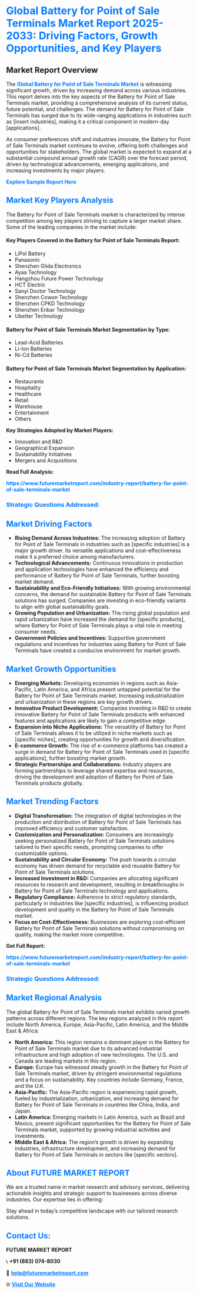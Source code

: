 <h1 style="color: #007BFF;">Global Battery for Point of Sale Terminals Market Report 2025-2033: Driving Factors, Growth Opportunities, and Key Players</h1>

<section id="overview">
<h2>Market Report Overview</h2>
<p>The <a href="https://www.futuremarketreport.com/industry-report/battery-for-point-of-sale-terminals-market" style="color: #007BFF; text-decoration: none;"><strong>Global Battery for Point of Sale Terminals Market</strong></a> is witnessing significant growth, driven by increasing demand across various industries. This report delves into the key aspects of the Battery for Point of Sale Terminals market, providing a comprehensive analysis of its current status, future potential, and challenges. The demand for Battery for Point of Sale Terminals has surged due to its wide-ranging applications in industries such as [insert industries], making it a critical component in modern-day [applications].</p>
<p>As consumer preferences shift and industries innovate, the Battery for Point of Sale Terminals market continues to evolve, offering both challenges and opportunities for stakeholders. The global market is expected to expand at a substantial compound annual growth rate (CAGR) over the forecast period, driven by technological advancements, emerging applications, and increasing investments by major players.</p>
</section>

<section id="overview">
<p><a href="https://www.futuremarketreport.com/request-sample/reportId=106337" style="color: #007BFF; text-decoration: none;"><strong>Explore Sample Report Here</strong></a></p>
</section>

<section id="key-players">
<h2 style="color: #007BFF;">Market Key Players Analysis</h2>
<p>The Battery for Point of Sale Terminals market is characterized by intense competition among key players striving to capture a larger market share. Some of the leading companies in the market include:</p>
<h4>Key Players Covered in the Battery for Point of Sale Terminals Report:</h4>
<ul><li>LiPol Battery</li><li>Panasonic</li><li>Shenzhen Glida Electronics</li><li>Ayaa Technology</li><li>Hangzhou Future Power Technology</li><li>HCT Electric</li><li>Sanyi Doctor Technology</li><li>Shenzhen Cowon Technology</li><li>Shenzhen CPKD Technology</li><li>Shenzhen Enbar Technology</li><li>Ubetter Technology</li></ul>
<h4>Battery for Point of Sale Terminals Market Segmentation by Type:</h4>
<ul><li>Lead-Acid Batteries</li><li>Li-Ion Batteries</li><li>Ni-Cd Batteries</li></ul>

<h4>Battery for Point of Sale Terminals Market Segmentation by Application:</h4>
<ul><li>Restaurants</li><li>Hospitality</li><li>Healthcare</li><li>Retail</li><li>Warehouse</li><li>Entertainment</li><li>Others</li></ul>
<p><strong>Key Strategies Adopted by Market Players:</strong></p>
<ul>
<li>Innovation and R&D</li>
<li>Geographical Expansion</li>
<li>Sustainability Initiatives</li>
<li>Mergers and Acquisitions</li>
</ul>
</section>

<section>
<p><strong>Read Full Analysis: </strong></p><a href="https://www.futuremarketreport.com/industry-report/battery-for-point-of-sale-terminals-market" style="color: #007BFF; text-decoration: none;"><strong>https://www.futuremarketreport.com/industry-report/battery-for-point-of-sale-terminals-market</strong></a>
<h3 style="color: #007BFF;">Strategic Questions Addressed:</h3>
</section>

<section id="driving-factors">
<h2 style="color: #007BFF;">Market Driving Factors</h2>
<ul>
<li><strong>Rising Demand Across Industries:</strong> The increasing adoption of Battery for Point of Sale Terminals in industries such as [specific industries] is a major growth driver. Its versatile applications and cost-effectiveness make it a preferred choice among manufacturers.</li>
<li><strong>Technological Advancements:</strong> Continuous innovations in production and application technologies have enhanced the efficiency and performance of Battery for Point of Sale Terminals, further boosting market demand.</li>
<li><strong>Sustainability and Eco-Friendly Initiatives:</strong> With growing environmental concerns, the demand for sustainable Battery for Point of Sale Terminals solutions has surged. Companies are investing in eco-friendly variants to align with global sustainability goals.</li>
<li><strong>Growing Population and Urbanization:</strong> The rising global population and rapid urbanization have increased the demand for [specific products], where Battery for Point of Sale Terminals plays a vital role in meeting consumer needs.</li>
<li><strong>Government Policies and Incentives:</strong> Supportive government regulations and incentives for industries using Battery for Point of Sale Terminals have created a conducive environment for market growth.</li>
</ul>
</section>

<section id="growth-opportunities">
<h2 style="color: #007BFF;">Market Growth Opportunities</h2>
<ul>
<li><strong>Emerging Markets:</strong> Developing economies in regions such as Asia-Pacific, Latin America, and Africa present untapped potential for the Battery for Point of Sale Terminals market. Increasing industrialization and urbanization in these regions are key growth drivers.</li>
<li><strong>Innovative Product Development:</strong> Companies investing in R&D to create innovative Battery for Point of Sale Terminals products with enhanced features and applications are likely to gain a competitive edge.</li>
<li><strong>Expansion into Niche Applications:</strong> The versatility of Battery for Point of Sale Terminals allows it to be utilized in niche markets such as [specific niches], creating opportunities for growth and diversification.</li>
<li><strong>E-commerce Growth:</strong> The rise of e-commerce platforms has created a surge in demand for Battery for Point of Sale Terminals used in [specific applications], further boosting market growth.</li>
<li><strong>Strategic Partnerships and Collaborations:</strong> Industry players are forming partnerships to leverage shared expertise and resources, driving the development and adoption of Battery for Point of Sale Terminals products globally.</li>
</ul>
</section>

<section id="trending-factors">
<h2 style="color: #007BFF;">Market Trending Factors</h2>
<ul>
<li><strong>Digital Transformation:</strong> The integration of digital technologies in the production and distribution of Battery for Point of Sale Terminals has improved efficiency and customer satisfaction.</li>
<li><strong>Customization and Personalization:</strong> Consumers are increasingly seeking personalized Battery for Point of Sale Terminals solutions tailored to their specific needs, prompting companies to offer customizable options.</li>
<li><strong>Sustainability and Circular Economy:</strong> The push towards a circular economy has driven demand for recyclable and reusable Battery for Point of Sale Terminals solutions.</li>
<li><strong>Increased Investment in R&D:</strong> Companies are allocating significant resources to research and development, resulting in breakthroughs in Battery for Point of Sale Terminals technology and applications.</li>
<li><strong>Regulatory Compliance:</strong> Adherence to strict regulatory standards, particularly in industries like [specific industries], is influencing product development and quality in the Battery for Point of Sale Terminals market.</li>
<li><strong>Focus on Cost-Effectiveness:</strong> Businesses are exploring cost-efficient Battery for Point of Sale Terminals solutions without compromising on quality, making the market more competitive.</li>
</ul>
</section>

<section>
<p><strong>Get Full Report: </strong></p><a href="https://www.futuremarketreport.com/industry-report/battery-for-point-of-sale-terminals-market" style="color: #007BFF; text-decoration: none;"><strong>https://www.futuremarketreport.com/industry-report/battery-for-point-of-sale-terminals-market</strong></a>
<h3 style="color: #007BFF;">Strategic Questions Addressed:</h3>
</section>


<section id="regional-analysis">
<h2 style="color: #007BFF;">Market Regional Analysis</h2>
<p>The global Battery for Point of Sale Terminals market exhibits varied growth patterns across different regions. The key regions analyzed in this report include North America, Europe, Asia-Pacific, Latin America, and the Middle East & Africa:</p>
<ul>
<li><strong>North America:</strong> This region remains a dominant player in the Battery for Point of Sale Terminals market due to its advanced industrial infrastructure and high adoption of new technologies. The U.S. and Canada are leading markets in this region.</li>
<li><strong>Europe:</strong> Europe has witnessed steady growth in the Battery for Point of Sale Terminals market, driven by stringent environmental regulations and a focus on sustainability. Key countries include Germany, France, and the U.K.</li>
<li><strong>Asia-Pacific:</strong> The Asia-Pacific region is experiencing rapid growth, fueled by industrialization, urbanization, and increasing demand for Battery for Point of Sale Terminals in countries like China, India, and Japan.</li>
<li><strong>Latin America:</strong> Emerging markets in Latin America, such as Brazil and Mexico, present significant opportunities for the Battery for Point of Sale Terminals market, supported by growing industrial activities and investments.</li>
<li><strong>Middle East & Africa:</strong> The region’s growth is driven by expanding industries, infrastructure development, and increasing demand for Battery for Point of Sale Terminals in sectors like [specific sectors].</li>
</ul>
</section>

<footer>
<h2 style="color: #007BFF;">About FUTURE MARKET REPORT</h2>
<p>We are a trusted name in market research and advisory services, delivering actionable insights and strategic support to businesses across diverse industries. Our expertise lies in offering:</p>

<p>Stay ahead in today’s competitive landscape with our tailored research solutions.</p>

<h2 style="color: #007BFF;">Contact Us:</h2>
<p><strong>FUTURE MARKET REPORT</strong></p>
<p>📞 <strong>+91 (883) 074-8030</strong></p>
<p>📧 <strong><a href="mailto:help@futuremarketreport.com" style="color: #007BFF;">help@futuremarketreport.com</a></strong></p>
<p>🌐 <strong><a href="https://www.futuremarketreport.com/" style="color: #007BFF;">Visit Our Website</a></strong></p>
</footer>